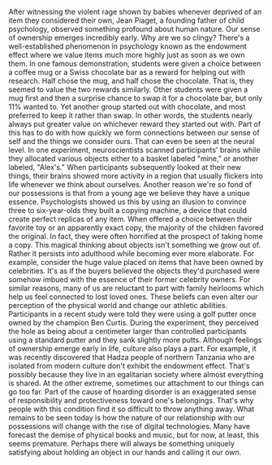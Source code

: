 
After witnessing the violent rage
shown by babies
whenever deprived of an item
they considered their own,
Jean Piaget, a founding father
of child psychology,
observed something profound
about human nature.
Our sense of ownership emerges
incredibly early.
Why are we so clingy?
There&#39;s a well-established phenomenon
in psychology
known as the endowment effect
where we value items much more highly
just as soon as we own them.
In one famous demonstration,
students were given a choice
between a coffee mug
or a Swiss chocolate bar
as a reward for helping out with research.
Half chose the mug,
and half chose the chocolate.
That is, they seemed to value
the two rewards similarly.
Other students were given a mug first
and then a surprise chance to swap it
for a chocolate bar,
but only 11% wanted to.
Yet another group 
started out with chocolate,
and most preferred to keep it
rather than swap.
In other words, the students nearly
always put greater value
on whichever reward they started out with.
Part of this has to do with how quickly
we form connections
between our sense of self
and the things we consider ours.
That can even be seen at the neural level.
In one experiment, neuroscientists scanned
participants&#39; brains
while they allocated various objects
either to a basket labeled &quot;mine,&quot;
or another labeled, &quot;Alex&#39;s.&quot;
When participants subsequently looked at
their new things,
their brains showed more activity
in a region that usually 
flickers into life
whenever we think about ourselves.
Another reason we&#39;re so fond
of our possessions
is that from a young age
we believe they have a unique essence.
Psychologists showed us this by using
an illusion
to convince three to six-year-olds
they built a copying machine,
a device that could create perfect
replicas of any item.
When offered a choice between 
their favorite toy
or an apparently exact copy,
the majority of the children
favored the original.
In fact, they were often horrified
at the prospect of taking home a copy.
This magical thinking about objects
isn&#39;t something we grow out of.
Rather it persists into adulthood
while becoming ever more elaborate.
For example, consider the huge value
placed on items
that have been owned by celebrities.
It&#39;s as if the buyers believed the objects
they&#39;d purchased
were somehow imbued with the essence
of their former celebrity owners.
For similar reasons, many of us are
reluctant to part with family heirlooms
which help us feel connected
to lost loved ones.
These beliefs can even alter 
our perception of the physical world
and change our athletic abilities.
Participants in a recent study were told
they were using a golf putter
once owned by the champion Ben Curtis.
During the experiment,
they perceived the hole as being 
about a centimeter larger
than controlled participants 
using a standard putter
and they sank slightly more putts.
Although feelings of ownership emerge
early in life, culture also plays a part.
For example, it was recently discovered
that Hadza people of northern Tanzania
who are isolated from modern culture
don&#39;t exhibit the endowment effect.
That&#39;s possibly because they live
in an egalitarian society
where almost everything is shared.
At the other extreme, sometimes our
attachment to our things can go too far.
Part of the cause of hoarding disorder
is an exaggerated sense of responsibility
and protectiveness 
toward one&#39;s belongings.
That&#39;s why people with this condition find
it so difficult to throw anything away.
What remains to be seen today
is how the nature of our relationship
with our possessions
will change with the rise 
of digital technologies.
Many have forecast the demise
of physical books and music,
but for now, at least, 
this seems premature.
Perhaps there will always be something
uniquely satisfying
about holding an object in our hands
and calling it our own.
